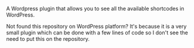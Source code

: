 A Wordpress plugin that allows you to see all the available shortcodes in WordPress.

Not found this repository on WordPress platform? It's because it is a very small plugin which can be done with a few lines of code so I don't see the need to put this on the repository.